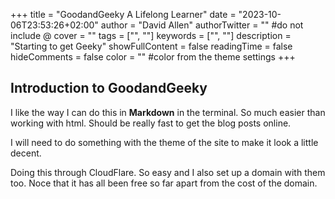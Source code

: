 +++
title = "GoodandGeeky A Lifelong Learner"
date = "2023-10-06T23:53:26+02:00"
author = "David Allen"
authorTwitter = "" #do not include @
cover = ""
tags = ["", ""]
keywords = ["", ""]
description = "Starting to get Geeky"
showFullContent = false
readingTime = false
hideComments = false
color = "" #color from the theme settings
+++

## Introduction to GoodandGeeky

I like the way I can do this in **Markdown** in the terminal. So much easier than working with html. Should be really fast to get the blog posts online.

I will need to do something with the theme of the site to make it look a little decent.

Doing this through CloudFlare. So easy and I also set up a domain with them too. Noce that it has all been free so far apart from the cost of the domain.
